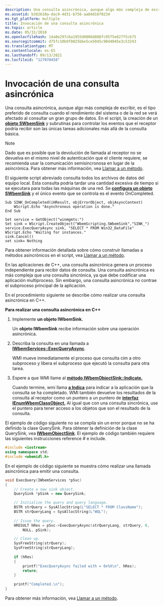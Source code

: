 ```yaml
---
description: Una consulta asincrónica, aunque algo más compleja de escribir, es el tipo preferido de consulta cuando el rendimiento del sistema o de la red se verá afectado al consultar un gran grupo de datos.
ms.assetid: b382610a-dac9-4d31-b756-aa84d16f0234
ms.tgt_platform: multiple
title: Invocación de una consulta asincrónica
ms.topic: article
ms.date: 05/31/2018
ms.openlocfilehash: 14a0e297c6a1955d0006d888fc95f5e827f5cb75
ms.sourcegitcommit: d75fc10b9f0825bbe5ce5045c90d4045e3c53243
ms.translationtype: MT
ms.contentlocale: es-ES
ms.lasthandoff: 09/13/2021
ms.locfileid: "127070458"
---
```

# <a name="invoking-an-asynchronous-query"></a>Invocación de una consulta asincrónica

Una consulta asincrónica, aunque algo más compleja de escribir, es el tipo preferido de consulta cuando el rendimiento del sistema o de la red se verá afectado al consultar un gran grupo de datos. En el script, la creación de un [**objeto SWbemSink**](swbemsink.md) y subrutinas para controlar los eventos que el receptor podría recibir son las únicas tareas adicionales más allá de la consulta básica.

> [!Note]  
> Dado que es posible que la devolución de llamada al receptor no se devuelva en el mismo nivel de autenticación que el cliente requiere, se recomienda usar la comunicación semisincronosa en lugar de la asincrónica. Para obtener más información, vea [Llamar a un método](calling-a-method.md).

 

El siguiente script abreviado consulta todos los archivos de datos del equipo local. Esta consulta podría tardar una cantidad excesiva de tiempo si se ejecutara para todas las máquinas de una red. Se [**configura un objeto SWbemSink**](swbemsink.md) y el único evento que se controla es el evento OnCompleted.


```VB
Sub SINK_OnCompleted(iHResult, objErrorObject, objAsyncContext)
    WScript.Echo "Asynchronous operation is done."
End Sub

Set service = GetObject("winmgmts:")
Set sink = WScript.CreateObject("WbemScripting.SWbemSink","SINK_")
service.ExecQueryAsync sink, "SELECT * FROM Win32_DataFile"
WScript.Echo "Waiting for instances."
sink.Cancel()
set sink= Nothing
```



Para obtener información detallada sobre cómo construir llamadas a métodos asincrónicos en el script, vea [Llamar a un método](calling-a-method.md).

En las aplicaciones de C++, una consulta asincrónica genera un proceso independiente para recibir datos de consulta. Una consulta asincrónica es más compleja que una consulta sincrónica, ya que debe codificar una aplicación multiproceso. Sin embargo, una consulta asincrónica no contrae el subproceso principal de la aplicación.

En el procedimiento siguiente se describe cómo realizar una consulta asincrónica en C++.

**Para realizar una consulta asincrónica en C++**

1.  Implemente **un objeto IWbemSink.**

    Un **objeto IWbemSink** recibe información sobre una operación asincrónica.

2.  Describa la consulta en una llamada a [**IWbemServices::ExecQueryAsync**](/windows/desktop/api/WbemCli/nf-wbemcli-iwbemservices-execqueryasync).

    WMI mueve inmediatamente el proceso que consulta cim a otro subproceso y libera el subproceso que ejecutó la consulta para otra tarea.

3.  Espere a que WMI llame al [**método IWbemObjectSink::Indicate.**](/windows/desktop/api/Wbemcli/nf-wbemcli-iwbemobjectsink-indicate)

    Cuando termine, wmi llama [**a Indica**](/windows/desktop/api/Wbemcli/nf-wbemcli-iwbemobjectsink-indicate) para indicar a la aplicación que la consulta se ha completado. WMI también devuelve los resultados de la consulta al receptor como un puntero a un puntero de [**interfaz IEnumWbemClassObject.**](/windows/desktop/api/Wbemcli/nn-wbemcli-ienumwbemclassobject) Al igual que con una consulta sincrónica, use el puntero para tener acceso a los objetos que son el resultado de la consulta.

El ejemplo de código siguiente no se compila sin un error porque no se ha definido la clase QuerySink. Para obtener la definición de la clase QuerySink, vea [**IWbemObjectSink**](iwbemobjectsink.md). El ejemplo de código también requiere las siguientes instrucciones reference \# e include.


```C++
#include <iostream>
using namespace std;
#include <wbemidl.h>
```



En el ejemplo de código siguiente se muestra cómo realizar una llamada asincrónica para emitir una consulta.


```C++
void ExecQuery(IWbemServices *pSvc)
{
    // Create a new sink object.
    QuerySink *pSink = new QuerySink;

    // Initialize the query and query language.
    BSTR strQuery = SysAllocString(L"SELECT * FROM ClassName");
    BSTR strQueryLang = SysAllocString(L"WQL");
    
    // Issue the query.
    HRESULT hRes = pSvc->ExecQueryAsync(strQueryLang, strQuery, 0,
        NULL, pSink);

    // Clean up.
    SysFreeString(strQuery);
    SysFreeString(strQueryLang);
    
    if (hRes)
    {
        printf("ExecQueryAsync failed with = 0x%X\n", hRes);
        return;
    }
    
    printf("Completed.\n");
}
```



Para obtener más información, vea [Llamar a un método](calling-a-method.md).

 

 



